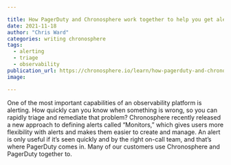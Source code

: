 ```yaml
---

title: How PagerDuty and Chronosphere work together to help you get alerted faster
date: 2021-11-18
author: "Chris Ward"
categories: writing chronosphere
tags: 
  - alerting
  - triage
  - observability
publication_url: https://chronosphere.io/learn/how-pagerduty-and-chronosphere-work-together-to-help-you-get-alerted-faster/
image:

---
```


One of the most important capabilities of an observability platform is alerting. How quickly can you know when something is wrong, so you can rapidly triage and remediate that problem? Chronosphere recently released a new approach to defining alerts called “Monitors,” which gives users more flexibility with alerts and makes them easier to create and manage.
An alert is only useful if it’s seen quickly and by the right on-call team, and that’s where PagerDuty comes in. Many of our customers use Chronosphere and PagerDuty together to.